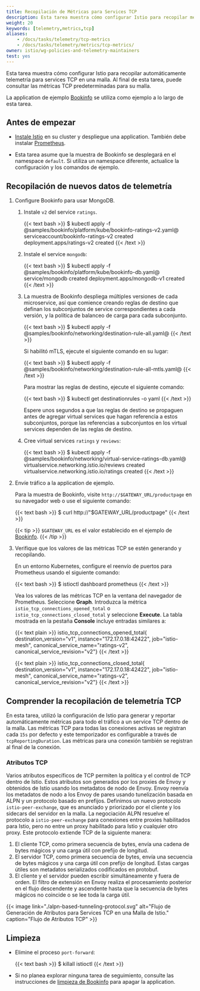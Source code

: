 ```yaml
---
title: Recopilación de Métricas para Services TCP
description: Esta tarea muestra cómo configurar Istio para recopilar métricas para services TCP.
weight: 20
keywords: [telemetry,metrics,tcp]
aliases:
    - /docs/tasks/telemetry/tcp-metrics
    - /docs/tasks/telemetry/metrics/tcp-metrics/
owner: istio/wg-policies-and-telemetry-maintainers
test: yes
---
```


Esta tarea muestra cómo configurar Istio para recopilar automáticamente telemetría para services TCP
en una malla. Al final de esta tarea, puede consultar las métricas TCP predeterminadas para su malla.

La application de ejemplo [Bookinfo](/es/docs/examples/bookinfo/) se utiliza
como ejemplo a lo largo de esta tarea.

## Antes de empezar

* [Instale Istio](/es/docs/setup) en su cluster y despliegue una
application. También debe instalar [Prometheus](/es/docs/ops/integrations/prometheus/).

* Esta tarea asume que la muestra de Bookinfo se desplegará en el namespace `default`.
Si utiliza un namespace diferente, actualice la
configuración y los comandos de ejemplo.

## Recopilación de nuevos datos de telemetría

1.  Configure Bookinfo para usar MongoDB.

    1.  Instale `v2` del service `ratings`.

        {{< text bash >}}
        $ kubectl apply -f @samples/bookinfo/platform/kube/bookinfo-ratings-v2.yaml@
        serviceaccount/bookinfo-ratings-v2 created
        deployment.apps/ratings-v2 created
        {{< /text >}}

    1.  Instale el service `mongodb`:

        {{< text bash >}}
        $ kubectl apply -f @samples/bookinfo/platform/kube/bookinfo-db.yaml@
        service/mongodb created
        deployment.apps/mongodb-v1 created
        {{< /text >}}

    1.  La muestra de Bookinfo despliega múltiples versiones de cada microservice, así que comience creando reglas de destino
        que definan los subconjuntos de service correspondientes a cada versión, y la política de balanceo de carga para cada subconjunto.

        {{< text bash >}}
        $ kubectl apply -f @samples/bookinfo/networking/destination-rule-all.yaml@
        {{< /text >}}

        Si habilitó mTLS, ejecute el siguiente comando en su lugar:

        {{< text bash >}}
        $ kubectl apply -f @samples/bookinfo/networking/destination-rule-all-mtls.yaml@
        {{< /text >}}

        Para mostrar las reglas de destino, ejecute el siguiente comando:

        {{< text bash >}}
        $ kubectl get destinationrules -o yaml
        {{< /text >}}

        Espere unos segundos a que las reglas de destino se propaguen antes de agregar virtual services que hagan referencia a estos subconjuntos, porque las referencias a subconjuntos en los virtual services dependen de las reglas de destino.

    1.  Cree virtual services `ratings` y `reviews`:

        {{< text bash >}}
        $ kubectl apply -f @samples/bookinfo/networking/virtual-service-ratings-db.yaml@
        virtualservice.networking.istio.io/reviews created
        virtualservice.networking.istio.io/ratings created
        {{< /text >}}

1.  Envíe tráfico a la application de ejemplo.

    Para la muestra de Bookinfo, visite `http://$GATEWAY_URL/productpage` en su navegador web
    o use el siguiente comando:

    {{< text bash >}}
    $ curl http://"$GATEWAY_URL/productpage"
    {{< /text >}}

    {{< tip >}}
    `$GATEWAY_URL` es el valor establecido en el ejemplo de [Bookinfo](/es/docs/examples/bookinfo/).
    {{< /tip >}}

1.  Verifique que los valores de las métricas TCP se estén generando y recopilando.

    En un entorno Kubernetes, configure el reenvío de puertos para Prometheus
    usando el siguiente comando:

    {{< text bash >}}
    $ istioctl dashboard prometheus
    {{< /text >}}

    Vea los valores de las métricas TCP en la ventana del navegador de Prometheus. Seleccione **Graph**.
    Introduzca la métrica `istio_tcp_connections_opened_total` o `istio_tcp_connections_closed_total` y seleccione **Execute**.
    La tabla mostrada en la
    pestaña **Console** incluye entradas similares a:

    {{< text plain >}}
    istio_tcp_connections_opened_total{
    destination_version="v1",
    instance="172.17.0.18:42422",
    job="istio-mesh",
    canonical_service_name="ratings-v2",
    canonical_service_revision="v2"}
    {{< /text >}}

    {{< text plain >}}
    istio_tcp_connections_closed_total{
    destination_version="v1",
    instance="172.17.0.18:42422",
    job="istio-mesh",
    canonical_service_name="ratings-v2",
    canonical_service_revision="v2"}
    {{< /text >}}

## Comprender la recopilación de telemetría TCP

En esta tarea, utilizó la configuración de Istio para
generar y reportar automáticamente métricas para todo el tráfico a un service TCP
dentro de la malla.
Las métricas TCP para todas las conexiones activas se registran cada `15s` por defecto y este temporizador es configurable
a través de `tcpReportingDuration`.
Las métricas para una conexión también se registran al final de la conexión.

### Atributos TCP

Varios atributos específicos de TCP permiten la política y el control de TCP dentro de Istio.
Estos atributos son generados por los proxies de Envoy y obtenidos de Istio usando los metadatos de nodo de Envoy.
Envoy reenvía los metadatos de nodo a los Envoy de pares usando tunelización basada en ALPN y un protocolo basado en prefijos.
Definimos un nuevo protocolo `istio-peer-exchange`, que es anunciado y priorizado por el cliente y los sidecars del servidor
en la malla. La negociación ALPN resuelve el protocolo a `istio-peer-exchange` para conexiones entre proxies habilitados para Istio,
pero no entre un proxy habilitado para Istio y cualquier otro proxy.
Este protocolo extiende TCP de la siguiente manera:

1.  El cliente TCP, como primera secuencia de bytes, envía una cadena de bytes mágicos y una carga útil con prefijo de longitud.
1.  El servidor TCP, como primera secuencia de bytes, envía una secuencia de bytes mágicos y una carga útil con prefijo de longitud. Estas cargas útiles
 son metadatos serializados codificados en protobuf.
1.  El cliente y el servidor pueden escribir simultáneamente y fuera de orden. El filtro de extensión en Envoy realiza el procesamiento posterior
 en el flujo descendente y ascendente hasta que la secuencia de bytes mágicos no coincide o se lee toda la carga útil.

{{< image link="./alpn-based-tunneling-protocol.svg"
    alt="Flujo de Generación de Atributos para Services TCP en una Malla de Istio."
    caption="Flujo de Atributos TCP"
    >}}

## Limpieza

*   Elimine el proceso `port-forward`:

    {{< text bash >}}
    $ killall istioctl
    {{< /text >}}

* Si no planea explorar ninguna tarea de seguimiento, consulte las
  instrucciones de [limpieza de Bookinfo](/es/docs/examples/bookinfo/#cleanup)
  para apagar la application.
